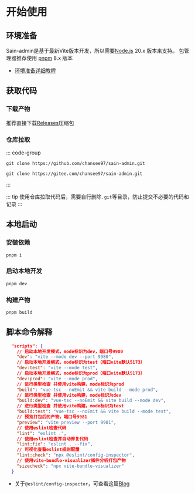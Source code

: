# 开始使用

## 环境准备

Sain-admin是基于最新Vite版本开发，所以需要[Node.js](https://nodejs.org/en/) 20.x 版本来支持。
包管理器推荐使用 [pnpm](https://pnpm.io/) 8.x 版本

- [环境准备详细教程](/zh/dev/nodejs)

## 获取代码

### 下载产物

推荐直接下载[Releases](https://github.com/chansee97/sain-admin/releases)压缩包

### 仓库拉取

::: code-group

```shell [GitHub]
git clone https://github.com/chansee97/sain-admin.git

```

```shell [Gitee]
git clone https://gitee.com/chansee97/sain-admin.git

```

:::

::: tip
使用仓库拉取代码后，需要自行删除`.git`等目录，防止提交不必要的代码和记录
:::

## 本地启动

### 安装依赖

```bash
pnpm i
```

### 启动本地开发

```bash
pnpm dev
```

### 构建产物

```bash
pnpm build
```

## 脚本命令解释

```json
  "scripts": {
    // 启动本地开发模式，mode标识为dev，端口号9980
    "dev": "vite --mode dev --port 9980",
    // 启动本地开发模式，mode标识为test（端口vite默认5173）
    "dev:test": "vite --mode test",
    // 启动本地开发模式，mode标识为prod（端口vite默认5173）
    "dev:prod": "vite --mode prod",
    // 进行类型检查 并使用vite构建，mode标识为prod
    "build": "vue-tsc --noEmit && vite build --mode prod",
    // 进行类型检查 并使用vite构建，mode标识为dev
    "build:dev": "vue-tsc --noEmit && vite build --mode dev",
    // 进行类型检查 并使用vite构建，mode标识为test
    "build:test": "vue-tsc --noEmit && vite build --mode test",
    // 预览打包后的产物，端口号9981
    "preview": "vite preview --port 9981",
    // 使用eslint检查代码
    "lint": "eslint .",
    // 使用eslint检查并自动修复代码
    "lint:fix": "eslint . --fix",
    // 可视化查看eslint规则配置
    "lint:check": "npx @eslint/config-inspector",
    // 使用vite-bundle-visualizer插件分析打包产物
    "sizecheck": "npx vite-bundle-visualizer"
  }
```

- 关于`@eslint/config-inspector`，可查看这篇[Blog](https://eslint.org/blog/2024/04/eslint-config-inspector/)
